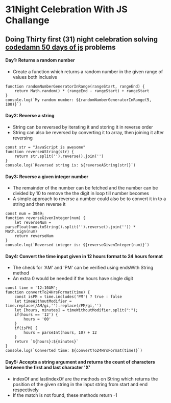 # 31Night Celebration With JS Challange
## Doing Thirty first (31) night celebration solving [codedamn 50 days of js](https://codedamn.com/50-days-of-js) problems

#### Day1: Returns a random number
- Create a function which returns a random number in the given range of values both inclusive
```
function randomNumberGeneratorInRange(rangeStart, rangeEnd) {
	return Math.random() * (rangeEnd - rangeStart) + rangeStart
}
console.log(`My random number: ${randomNumberGeneratorInRange(5, 100)}`)
```

#### Day2: Reverse a string
- String can be reversed by iterating it and storing it in reverse order
- String can also be reversed by converting it to array, then joining it after reversing
```
const str = "JavaScript is awesome"
function reverseAString(str) {
    return str.split('').reverse().join('')
}
console.log(`Reversed string is: ${reverseAString(str)}`)
```

#### Day3: Reverse a given integer number
- The remainder of the number can be fetched and the number can be divided by 10 to remove the the digit in loop till number becomes
- A simple approach to reverse a number could also be to convert it in to a string and then reverse it
```
const num = 3849;
function reverseGivenInteger(num) {
    let reverseNum = parseFloat(num.toString().split('').reverse().join('')) * Math.sign(num)
    return reverseNum
}
console.log(`Reversed integer is: ${reverseGivenInteger(num)}`)
```

#### Day4: Convert the time input given in 12 hours format to 24 hours format
- The check for 'AM' and 'PM' can be verified using endsWith String method
- An extra 0 would be needed if the hours have single digit
```
const time = '12:10AM';
function convertTo24HrsFormat(time) {
    const isPM = time.includes('PM') ? true : false
    let timeWithoutModifier = time.replace(/AM/gi,'').replace(/PM/gi,'')
    let [hours, minutes] = timeWithoutModifier.split(":");
    if(hours == '12') {
        hours = '00'
    }
    if(isPM) {
        hours = parseInt(hours, 10) + 12
    }
    return `${hours}:${minutes}`
}
console.log(`Converted time: ${convertTo24HrsFormat(time)}`)
```

#### Day5: Accepts a string argument and returns the count of characters between the first and last character 'X'
- indexOf and lastIndexOf are the methods on String which returns the position of the given string in the input string from start and end respectively
- If the match is not found, these methods return -1
```








